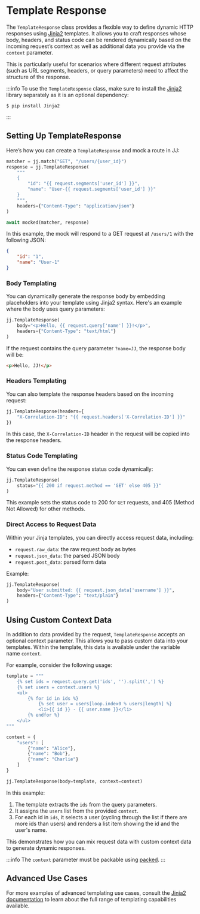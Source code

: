 # Template Response

The `TemplateResponse` class provides a flexible way to define dynamic HTTP responses using [Jinja2](https://jinja.palletsprojects.com) templates. It allows you to craft responses whose body, headers, and status code can be rendered dynamically based on the incoming request’s context as well as additional data you provide via the `context` parameter.

This is particularly useful for scenarios where different request attributes (such as URL segments, headers, or query parameters) need to affect the structure of the response.

:::info
To use the `TemplateResponse` class, make sure to install the [Jinja2](https://pypi.org/project/Jinja2/) library separately as it is an optional dependency:
```shell
$ pip install Jinja2
```
:::

## Setting Up TemplateResponse

Here’s how you can create a `TemplateResponse` and mock a route in JJ:

```python
matcher = jj.match("GET", "/users/{user_id}")
response = jj.TemplateResponse(
    """
    {
        "id": "{{ request.segments['user_id'] }}",
        "name": "User-{{ request.segments['user_id'] }}"
    }
    """,
    headers={"Content-Type": "application/json"}
)

await mocked(matcher, response)
```

In this example, the mock will respond to a GET request at `/users/1` with the following JSON:

```json
{
    "id": "1",
    "name": "User-1"
}
```

### Body Templating

You can dynamically generate the response body by embedding placeholders into your template using Jinja2 syntax. Here's an example where the body uses query parameters:

```python
jj.TemplateResponse(
    body="<p>Hello, {{ request.query['name'] }}!</p>",
    headers={"Content-Type": "text/html"}
)
```

If the request contains the query parameter `?name=JJ`, the response body will be:

```html
<p>Hello, JJ!</p>
```

### Headers Templating

You can also template the response headers based on the incoming request:

```python
jj.TemplateResponse(headers={
    "X-Correlation-ID": "{{ request.headers['X-Correlation-ID'] }}"
})
```

In this case, the `X-Correlation-ID` header in the request will be copied into the response headers.

### Status Code Templating

You can even define the response status code dynamically:

```python
jj.TemplateResponse(
    status="{{ 200 if request.method == 'GET' else 405 }}"
)
```

This example sets the status code to 200 for `GET` requests, and 405 (Method Not Allowed) for other methods.

### Direct Access to Request Data

Within your Jinja templates, you can directly access request data, including:

- `request.raw_data`: the raw request body as bytes
- `request.json_data`: the parsed JSON body
- `request.post_data`: parsed form data

Example:
```python
jj.TemplateResponse(
    body="User submitted: {{ request.json_data['username'] }}",
    headers={"Content-Type": "text/plain"}
)
```

## Using Custom Context Data

In addition to data provided by the request, `TemplateResponse` accepts an optional context parameter. This allows you to pass custom data into your templates. Within the template, this data is available under the variable name `context`.

For example, consider the following usage:
```python
template = """
    {% set ids = request.query.get('ids', '').split(',') %}
    {% set users = context.users %}
    <ul>
        {% for id in ids %}
            {% set user = users[loop.index0 % users|length] %}
            <li>{{ id }} - {{ user.name }}</li>
        {% endfor %}
    </ul>
"""

context = {
    "users": [
        {"name": "Alice"},
        {"name": "Bob"},
        {"name": "Charlie"}
    ]
}

jj.TemplateResponse(body=template, context=context)
```

In this example:
1. The template extracts the `ids` from the query parameters.
2. It assigns the `users` list from the provided `context`.
3. For each id in `ids`, it selects a user (cycling through the list if there are more ids than users) and renders a list item showing the id and the user's name.

This demonstrates how you can mix request data with custom context data to generate dynamic responses.

:::info
The `context` parameter must be packable using [packed](https://pypi.org/project/packed/).
:::

## Advanced Use Cases

For more examples of advanced templating use cases, consult the [Jinja2 documentation](https://jinja.palletsprojects.com/templates/) to learn about the full range of templating capabilities available.
